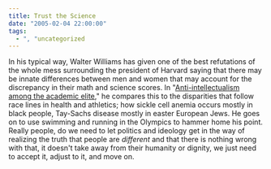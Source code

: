 ```yaml
---
title: Trust the Science
date: "2005-02-04 22:00:00"
tags:
  - ", "uncategorized
---
```

In his typical way, Walter Williams has given one of
the best refutations of the whole mess surrounding the
president of Harvard saying that there may be innate
differences between men and women that may account
for the discrepancy in their math and science scores.  In "<a href="http://www.townhall.com/columnists/walterwilliams/ww20050202.shtml">Anti-intellectualism
among the academic elite</a>," he compares this to the disparities
that follow race lines in health and athletics; how sickle cell
anemia occurs mostly in black people, Tay-Sachs disease mostly in
easter European Jews.  He goes on to use swimming and running in
the Olympics to hammer home his point.  Really people, do we need
to let politics and ideology get in the way of realizing the truth
that people are <em>different</em> and that there is nothing wrong
with that, it doesn't take away from their humanity or dignity,
we just need to accept it, adjust to it, and move on.

